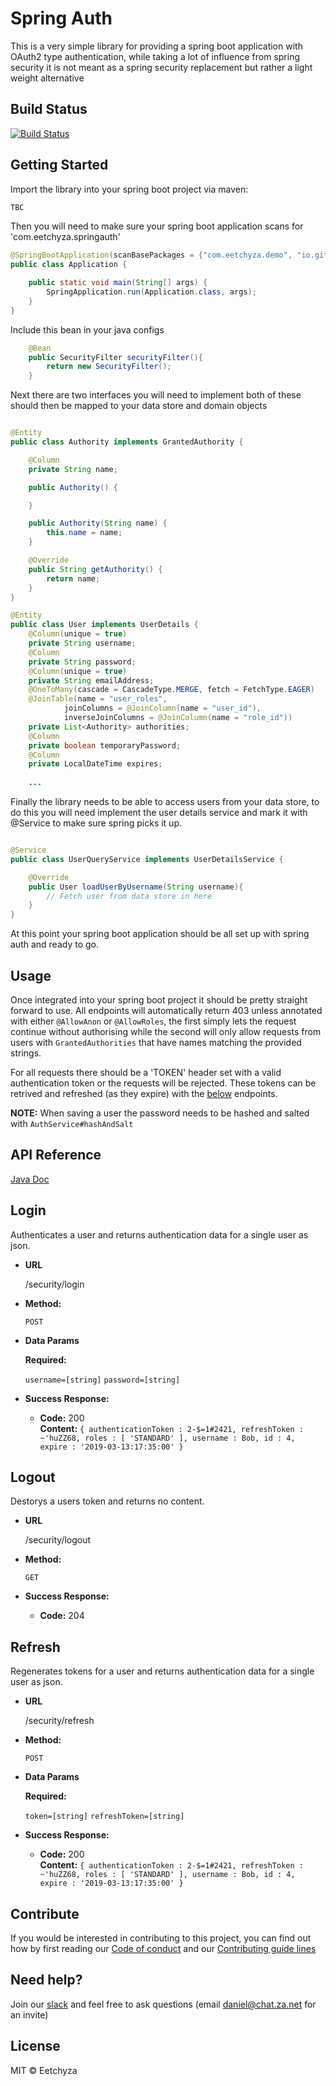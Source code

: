 # Spring Auth

This is a very simple library for providing a spring boot application with OAuth2 type authentication, while taking a lot of influence from spring security it is not meant as a spring security replacement but rather a light weight alternative


## Build Status
[![Build Status](https://travis-ci.org/eetchyza/spring-auth.svg?branch=master)](https://travis-ci.org/eetchyza/spring-auth)

## Getting Started

Import the library into your spring boot project via maven:

``` xml
TBC

```
Then you will need to make sure your spring boot application scans for 'com.eetchyza.springauth'

``` java
@SpringBootApplication(scanBasePackages = {"com.eetchyza.demo", "io.github.eetchyza.springauth"})
public class Application {

	public static void main(String[] args) {
		SpringApplication.run(Application.class, args);
	}
}

```
Include this bean in your java configs

``` java
    @Bean
    public SecurityFilter securityFilter(){
        return new SecurityFilter();
    }

```

Next there are two interfaces you will need to implement both of these should then be mapped to your data store and domain objects

``` java

@Entity
public class Authority implements GrantedAuthority {

    @Column
    private String name;

    public Authority() {

    }

    public Authority(String name) {
        this.name = name;
    }

    @Override
    public String getAuthority() {
        return name;
    }
}

@Entity
public class User implements UserDetails {
    @Column(unique = true)
    private String username;
    @Column
    private String password;
    @Column(unique = true)
    private String emailAddress;
    @OneToMany(cascade = CascadeType.MERGE, fetch = FetchType.EAGER)
    @JoinTable(name = "user_roles",
            joinColumns = @JoinColumn(name = "user_id"),
            inverseJoinColumns = @JoinColumn(name = "role_id"))
    private List<Authority> authorities;
    @Column
    private boolean temporaryPassword;
    @Column
    private LocalDateTime expires;
    
    ...

```

Finally the library needs to be able to access users from your data store, to do this you will need implement the user details service and mark it with @Service to make sure spring picks it up.

``` java 

@Service
public class UserQueryService implements UserDetailsService {

    @Override
    public User loadUserByUsername(String username){
        // Fetch user from data store in here
    }
}

```

At this point your spring boot application should be all set up with spring auth and ready to go.

## Usage

Once integrated into your spring boot project it should be pretty straight forward to use.
All endpoints will automatically return 403 unless annotated with either `@AllowAnon` or `@AllowRoles`, the first simply lets the request continue without authorising while the second will only allow requests from users with `GrantedAuthorities`  that have names matching the provided strings.

For all requests there should be a 'TOKEN' header set with a valid authentication token or the requests will be rejected.
These tokens can be retrived and refreshed (as they expire) with the [below](https://github.com/Williams-Dan/spring-auth/#login) endpoints.

**NOTE:** When saving a user the password needs to be hashed and salted with `AuthService#hashAndSalt`


## API Reference

[Java Doc](https://eetchyza.co.uk/spring-auth/1.0.0/)

**Login**
----
  Authenticates a user and returns authentication data for a single user as json.

* **URL**

  /security/login

* **Method:**

  `POST`

* **Data Params**

  **Required:**
 
   `username=[string]`
   `password=[string]`

* **Success Response:**

  * **Code:** 200 <br />
    **Content:** `{ authenticationToken : 2-$=1#2421, refreshToken : ~'huZZ68, roles : [ 'STANDARD' ], username : Bob, id : 4, expire : '2019-03-13:17:35:00' }`
    
    
**Logout**
----
  Destorys a users token and returns no content.

* **URL**

  /security/logout

* **Method:**

  `GET`

* **Success Response:**

  * **Code:** 204 <br />
    
**Refresh**
----
  Regenerates tokens for a user and returns authentication data for a single user as json.

* **URL**

  /security/refresh

* **Method:**

  `POST`

* **Data Params**

  **Required:**
 
   `token=[string]`
   `refreshToken=[string]`

* **Success Response:**

  * **Code:** 200 <br />
    **Content:** `{ authenticationToken : 2-$=1#2421, refreshToken : ~'huZZ68, roles : [ 'STANDARD' ], username : Bob, id : 4, expire : '2019-03-13:17:35:00' }`

## Contribute

If you would be interested in contributing to this project, you can find out how by first reading our [Code of conduct](https://github.com/eetchyza/.github/blob/master/CODE_OF_CONDUCT.md) and our [Contributing guide lines](https://github.com/eetchyza/.github/blob/master/CONTRIBUTING.md)

## Need help?

Join our [slack](https://eetchyzaworkspace.slack.com) and feel free to ask questions (email daniel@chat.za.net for an invite)

## License

MIT © Eetchyza

